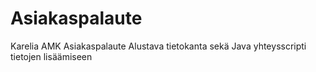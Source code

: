 # Asiakaspalaute
Karelia AMK Asiakaspalaute
Alustava tietokanta sekä Java yhteysscripti tietojen lisäämiseen
